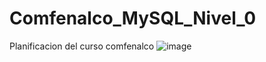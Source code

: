 # Comfenalco_MySQL_Nivel_0
Planificacion del curso comfenalco
![image](https://github.com/sanchezluys/Comfenalco_MySQL_Nivel_0/assets/44624521/9cf8d3b4-1d72-47d8-967b-829b17fc9de7)
